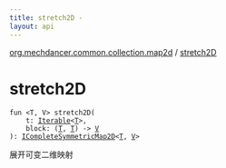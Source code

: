 ```yaml
---
title: stretch2D - 
layout: api
---
```


<div class='api-docs-breadcrumbs'><a href="index.html">org.mechdancer.common.collection.map2d</a> / <a href="./stretch2-d.html">stretch2D</a></div>

# stretch2D

<div class="signature"><code><span class="keyword">fun </span><span class="symbol">&lt;</span><span class="identifier">T</span><span class="symbol">, </span><span class="identifier">V</span><span class="symbol">&gt;</span> <span class="identifier">stretch2D</span><span class="symbol">(</span><br/>&nbsp;&nbsp;&nbsp;&nbsp;<span class="parameterName" id="org.mechdancer.common.collection.map2d$stretch2D(kotlin.collections.Iterable((org.mechdancer.common.collection.map2d.stretch2D.T)), kotlin.Function2((org.mechdancer.common.collection.map2d.stretch2D.T, , org.mechdancer.common.collection.map2d.stretch2D.V)))/t">t</span><span class="symbol">:</span>&nbsp;<a href="https://kotlinlang.org/api/latest/jvm/stdlib/kotlin.collections/-iterable/index.html"><span class="identifier">Iterable</span></a><span class="symbol">&lt;</span><a href="stretch2-d.html#T"><span class="identifier">T</span></a><span class="symbol">&gt;</span><span class="symbol">, </span><br/>&nbsp;&nbsp;&nbsp;&nbsp;<span class="parameterName" id="org.mechdancer.common.collection.map2d$stretch2D(kotlin.collections.Iterable((org.mechdancer.common.collection.map2d.stretch2D.T)), kotlin.Function2((org.mechdancer.common.collection.map2d.stretch2D.T, , org.mechdancer.common.collection.map2d.stretch2D.V)))/block">block</span><span class="symbol">:</span>&nbsp;<span class="symbol">(</span><a href="stretch2-d.html#T"><span class="identifier">T</span></a><span class="symbol">,</span>&nbsp;<a href="stretch2-d.html#T"><span class="identifier">T</span></a><span class="symbol">)</span>&nbsp;<span class="symbol">-&gt;</span>&nbsp;<a href="stretch2-d.html#V"><span class="identifier">V</span></a><br/><span class="symbol">)</span><span class="symbol">: </span><a href="-i-complete-symmetric-map2-d/index.html"><span class="identifier">ICompleteSymmetricMap2D</span></a><span class="symbol">&lt;</span><a href="stretch2-d.html#T"><span class="identifier">T</span></a><span class="symbol">,</span>&nbsp;<a href="stretch2-d.html#V"><span class="identifier">V</span></a><span class="symbol">&gt;</span></code></div>

展开可变二维映射

